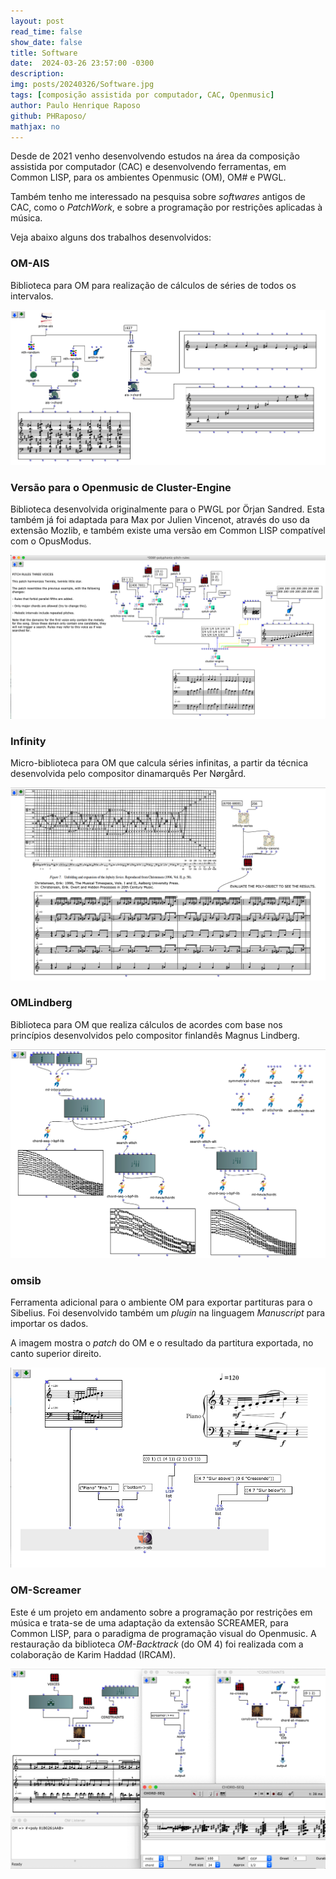 ```yaml
---
layout: post
read_time: false
show_date: false
title: Software
date:  2024-03-26 23:57:00 -0300  
description: 
img: posts/20240326/Software.jpg 
tags: [composição assistida por computador, CAC, Openmusic]
author: Paulo Henrique Raposo
github: PHRaposo/
mathjax: no
---
```

<center><img src="./assets/img/posts/20240326/Software.png" alt="image" hidden/></center>

Desde de 2021 venho desenvolvendo estudos na área da composição assistida por computador (CAC) e desenvolvendo ferramentas, em Common LISP, para os ambientes Openmusic (OM), OM# e PWGL.  

Também tenho me interessado na pesquisa sobre *softwares* antigos de CAC, como o *PatchWork*, e sobre a programação por restrições aplicadas à música.  

 
Veja abaixo alguns dos trabalhos desenvolvidos:
 
### **OM-AIS** 
 
Biblioteca para OM para realização de cálculos de séries de todos os intervalos.
 
<center><img src="./assets/img/posts/20240326/OM-AIS.png"></center>
 
  
### **Versão para o Openmusic de Cluster-Engine** 

Biblioteca desenvolvida originalmente para o PWGL por Örjan Sandred. Esta também já foi adaptada para Max por Julien Vincenot, através do uso da extensão Mozlib, e também existe uma versão em Common LISP compatível com o OpusModus.   

<center><img src="./assets/img/posts/20240326/OM-Cluster-Engine.png"></center>


### **Infinity**

Micro-biblioteca para OM que calcula séries infinitas, a partir da técnica desenvolvida pelo compositor dinamarquês Per Nørgård.  

<center><img src="./assets/img/posts/20240326/Infinity.png"></center>


### **OMLindberg** 

Biblioteca para OM que realiza cálculos de acordes com base nos princípios desenvolvidos pelo compositor finlandês Magnus Lindberg.
  
<center><img src="./assets/img/posts/20240326/OMLindberg.png"></center>

 
### **omsib** 

Ferramenta adicional para o ambiente OM para exportar partituras para o Sibelius. Foi desenvolvido também um *plugin* na linguagem *Manuscript* para importar os dados.

A imagem mostra o *patch* do OM e o resultado da partitura exportada, no canto superior direito. 

<center><img src="./assets/img/posts/20240326/omsib.png"></center>
 
 
### **OM-Screamer** 

Este é um projeto em andamento sobre a programação por restrições em música e trata-se de uma adaptação da extensão SCREAMER, para Common LISP, para o paradigma de programação visual do Openmusic. A restauração da biblioteca *OM-Backtrack* (do OM 4) foi realizada com a colaboração de Karim Haddad (IRCAM).

<center><img src="./assets/img/posts/20240326/OM-Screamer.png"></center>


